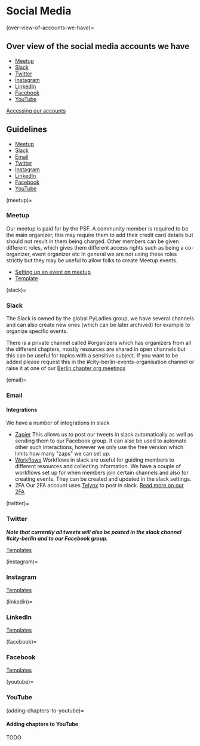 # Social Media

(over-view-of-accounts-we-have)=
## Over view of the social media accounts we have

- [Meetup](https://www.meetup.com/pyladies-berlin)
- [Slack](https://pyladies.slack.com)
- [Twitter](https://twitter.com/PyLadiesBer)
- [Instagram](https://www.instagram.com/PyLadiesBerlin/)
- [LinkedIn](https://www.linkedin.com/in/pyladies-berlin-32879a18a/)
- [Facebook](https://www.facebook.com/PyLadiesBerlin)
- [YouTube](https://www.youtube.com/user/PyLadiesBerlin)

[Accessing our accounts](./accounts.md)

## Guidelines

- [Meetup](meetup)
- [Slack](slack)
- [Email](email)
- [Twitter](twitter)
- [Instagram](instagram)
- [LinkedIn](linkedin)
- [Facebook](facebook)
- [YouTube](youtube)

(meetup)=
### Meetup

Our meetup is paid for by the PSF. A community member is required to be the main organizer, this may require them to add their credit card details but should not result in them being charged. Other members can be given different roles, which gives them different access rights such as being a co-organizer, event organizer etc In general we are not using these roles strictly but they may be useful to allow folks to create Meetup events.

- [Setting up an event on meetup](setting-up-the-meetup-event)
- [Template](./templates/meetup_template.md)

(slack)=
### Slack

The Slack is owned by the global PyLadies group, we have several channels and can also create new ones (which can be later archived) for example to organize specific events.

There is a private channel called #organizers which has organizers from all the different chapters, mostly resources are shared in open channels but this can be useful for topics with a sensitive subject. If you want to be added please request this in the #city-berlin-events-organisation channel or raise it at one of our [Berlin chapter org meetings](monthly-org-meetings)

(email)=
### Email

#### Integrations

We have a number of integrations in slack
- [Zapier](https://zapier.com/)
	This allows us to post our tweets in slack automatically as well as sending them to our Facebook group. It can also be used to automate other such interactions, however we only use the free version which limits how many "zaps" we can set up.
- [Workflows](https://api.slack.com/workflows)
	Workflows in slack are useful for guiding members to different resources and collecting information. We have a couple of workflows set up for when members join certain channels and also for creating events. They can be created and updated in the slack settings.
- 2FA
	Our 2FA account uses [Telynx](https://telnyx.com/) to post in slack. [Read more on our 2FA](./accounts.md#2fa)

(twitter)=
### Twitter

***Note that currently all tweets will also be posted in the slack channel #city-berlin and to our Facebook group.***

[Templates](./templates/social_media_templates.md)

(instagram)=
### Instagram

[Templates](./templates/social_media_templates.md)

(linkedin)=
### LinkedIn

[Templates](./templates/social_media_templates.md)

(facebook)=
### Facebook

[Templates](./templates/social_media_templates.md)

(youtube)=
### YouTube

(adding-chapters-to-youtube)=
#### Adding chapters to YouTube

TODO